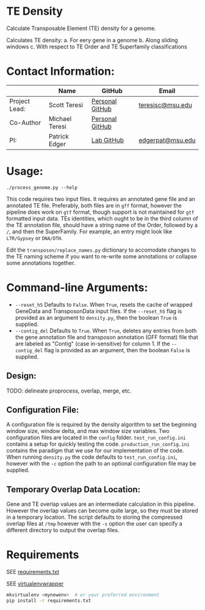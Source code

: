 # TE Density

Calculate Transposable Element (TE) density for a genome.

Calculates TE density:
a. For eery gene in a genome
b. Along sliding windows
c. With respect to TE Order and TE Superfamily classifications

# Contact Information:
|               | Name           | GitHub                                                  | Email              |
|---------------|----------------|---------------------------------------------------------|--------------------|
| Project Lead: | Scott Teresi   | [Personal GitHub](https://github.com/huckleberry-hound) | <teresisc@msu.edu> |
| Co-Author     | Michael Teresi | [Personal GitHub](https://github.com/teresi)            |                    |
| PI:           | Patrick Edger  | [Lab GitHub](https://github.com/EdgerLab)               | <edgerpat@msu.edu> |


# Usage:

```
./process_genome.py --help
```

This code requires two input files. It requires an annotated gene file and an annotated TE file. Preferably, both files are in `gff` format, however the pipeline does work on `gtf` format, though support is not maintained for `gtf` formatted input data. TEs identities, which ought to be in the third column of the TE annotation file, should have a string name of the Order, followed by a `/`, and then the SuperFamily. For example, an entry might look like `LTR/Gypsey` or `DNA/DTH`.

Edit the `transposon/replace_names.py` dictionary to accomodate changes to the TE naming scheme if you want to re-write some annotations or collapse some annotations together.


# Command-line Arguments:
* `--reset_h5` Defaults to `False`. When `True`, resets the cache of wrapped GeneData and TransposonData input files. If the `--reset_h5` flag is provided as an argument to `density.py`, then the boolean `True` is supplied.
* `--contig_del` Defaults to `True`. When `True`, deletes any entries from both the gene annotation file and transposon annotation (GFF format) file that are labeled as "Contig" (case in-sensitive) for column 1. If the `--contig_del` flag is provided as an argument, then the boolean `False` is supplied.


## Design:
TODO: delineate proprocess, overlap, merge, etc.



## Configuration File:
A configuration file is required by the density algorithm to set the beginning window size, window delta, and max window size variables. Two configuration files are located in the `config` folder. `test_run_config.ini` contains a setup for quickly testing the code. `production_run_config.ini` contains the paradigm that we use for our implementation of the code. When running `density.py` the code defaults to `test_run_config.ini`, however with the `-c` option the path to an optional configuration file may be supplied.


## Temporary Overlap Data Location:
Gene and TE overlap values are an intermediate calculation in this pipeline. However the overlap values can become quite large, so they must be stored in a temporary location. The script defaults to storing the compressed overlap files at `/tmp` however with the `-s` option the user can specify a different directory to output the overlap files.

# Requirements
SEE [requirements.txt](requirements.txt)

SEE [virtualenvwrapper](https://virtualenvwrapper.readthedocs.io/en/latest/command_ref.html)
```bash
mkvirtualenv <mynewenv>  # or your preferred environment
pip install -r requirements.txt
```

